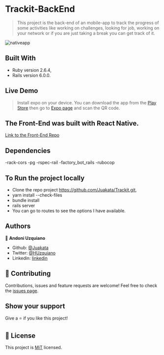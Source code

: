 # Trackit-BackEnd

> This project is the back-end of an mobile-app to track the progress of some activities like working on challenges, looking for job, working on your network or if you are just taking a break you can get track of it.

![nativeapp](https://user-images.githubusercontent.com/11781597/76324032-176a6600-62ab-11ea-8e51-aa084159089f.png)

## Built With

- Ruby version 2.6.4,
- Rails version 6.0.0.

## Live Demo
> Install expo on your device. You can download the app from the [Play Store](https://play.google.com/store/apps/details?id=host.exp.exponent&hl=es_SV) then go to [Expo page](https://expo.io/@juakata/Trackit) and scan the QR code.

## The Front-End was built with React Native.

[Link to the Front-End Repo](https://github.com/Juakata/Trackit)

## Dependencies

-rack-cors
-pg
-rspec-rail
-factory_bot_rails
-rubocop

## To Run the project locally
- Clone the repo project https://github.com/Juakata/Trackit.git,
- yarn install --check-files
- bundle install
- rails server
- You can go to routes to see the options I have available.

## Authors

👤 **Andoni Uzquiano**

- Github: [@Juakata](https://github.com/Juakata)
- Twitter: [@HUzquiano](https://twitter.com/HUzquiano)
- Linkedin: [linkedin](https://www.linkedin.com/in/andoni-uzquiano-31304818a/)


## 🤝 Contributing

Contributions, issues and feature requests are welcome!
Feel free to check the [issues page](https://github.com/Juakata/Trackit-BackEnd/issues).

## Show your support

Give a ⭐️ if you like this project!

## 📝 License

This project is [MiT](https://opensource.org/licenses/MIT) licensed.
